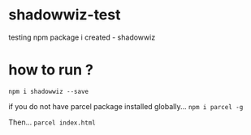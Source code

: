 # shadowwiz-test
testing npm package i created - shadowwiz

# how to run ?

`npm i shadowwiz --save`

if you do not have parcel package installed globally...
`npm i parcel -g`

Then...
`parcel index.html`
